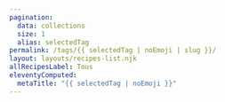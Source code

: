```yaml
---
pagination:
  data: collections
  size: 1
  alias: selectedTag
permalink: /tags/{{ selectedTag | noEmoji | slug }}/
layout: layouts/recipes-list.njk
allRecipesLabel: Tous
eleventyComputed:
  metaTitle: "{{ selectedTag | noEmoji }}"
---
```

